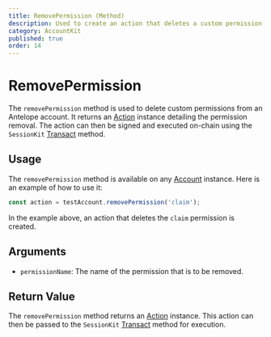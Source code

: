 ```yaml
---
title: RemovePermission (Method)
description: Used to create an action that deletes a custom permission from an Antelope account.
category: AccountKit
published: true
order: 14
---
```


# RemovePermission

The `removePermission` method is used to delete custom permissions from an Antelope account. It returns an [Action](/docs/antelope/action) instance detailing the permission removal. The action can then be signed and executed on-chain using the `SessionKit` [Transact](/docs/session-kit/transact) method.

## Usage

The `removePermission` method is available on any [Account](/docs/account-kit/account) instance. Here is an example of how to use it:

```typescript
const action = testAccount.removePermission('claim');
```

In the example above, an action that deletes the `claim` permission is created.

## Arguments

- `permissionName`: The name of the permission that is to be removed.

## Return Value

The `removePermission` method returns an [Action](/docs/antelope/action) instance. This action can then be passed to the `SessionKit` [Transact](/docs/session-kit/transact) method for execution.

